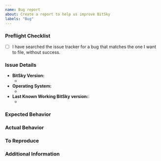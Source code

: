 ```yaml
---
name: Bug report
about: Create a report to help us improve BitSky
labels: "Bug"
---
```


### Preflight Checklist
<!-- Please ensure you've completed the following steps by replacing [ ] with [x]-->
* [ ] I have searched the issue tracker for a bug that matches the one I want to file, without success.

### Issue Details

* **BitSky Version:**
  * <!-- Find it in About page(CMD+, or CTRL+,) e.g. 1.0.0 -->
* **Operating System:**
  * <!-- (Platform and Version) e.g. macOS 10.13.6 / Windows 10 (1803) / Ubuntu 18.04 x64 -->
* **Last Known Working BitSky version:**:
  * <!-- (if applicable) e.g. 1.0.0 -->

### Expected Behavior
<!-- A clear and concise description of what you expected to happen. -->

### Actual Behavior
<!-- A clear and concise description of what actually happened. -->

### To Reproduce
<!-- Please write the steps how to repoduce this bug. -->

### Additional Information
<!--
Add any other context about the problem here.

For example:
* Log
-->